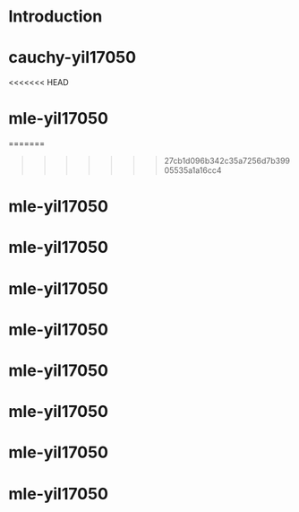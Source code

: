 # Introduction


# cauchy-yil17050
<<<<<<< HEAD
# mle-yil17050
=======

>>>>>>> 27cb1d096b342c35a7256d7b39905535a1a16cc4
# mle-yil17050
# mle-yil17050
# mle-yil17050
# mle-yil17050
# mle-yil17050
# mle-yil17050
# mle-yil17050
# mle-yil17050
